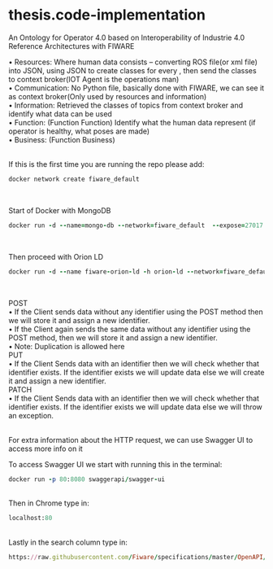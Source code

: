 # thesis.code-implementation
An Ontology for Operator 4.0 based on Interoperability of Industrie 4.0 Reference Architectures with FIWARE <br />

•	Resources: Where human data consists – converting ROS file(or xml file) into JSON, using JSON to create classes for every , then send the classes to context broker(IOT Agent is the operations man) <br />
•	Communication: No Python file, basically done with FIWARE, we can see it as context broker(Only used by resources and information) <br />
•	Information: Retrieved the classes of topics from context broker and identify what data can be used  <br />
•	Function: (Function Function) Identify what the human data represent (if operator is healthy, what poses are made) <br />
•	Business: (Function Business) <br /> <br />

If this is the first time you are running the repo please add:<br />
```ruby
docker network create fiware_default
```
<br />

Start of Docker with MongoDB <br />
```ruby
docker run -d --name=mongo-db --network=fiware_default  --expose=27017 mongo:4.2 --bind_ip_all
```
<br />

Then proceed with Orion LD <br />
```ruby
docker run -d --name fiware-orion-ld -h orion-ld --network=fiware_default -p 1026:1026  fiware/orion-ld -dbhost mongo-db
```
<br />

POST <br />
	•	If the Client sends data without any identifier using the POST method then we will store it and assign a new identifier. <br />
	•	If the Client again sends the same data without any identifier using the POST method, then we will store it and assign a new identifier. <br />
	•	Note: Duplication is allowed here <br />
PUT <br />
	•	If the Client Sends data with an identifier then we will check whether that identifier exists. If the identifier exists we will update data else we will create it and assign a new identifier. <br />
PATCH <br />
	•	If the Client Sends data with an identifier then we will check whether that identifier exists. If the identifier exists we will update data else we will throw an exception. <br />
	
<br />
For extra information about the HTTP request, we can use Swagger UI to access more info on it <br />

To access Swagger UI we start with running this in the terminal:<br />

```ruby
docker run -p 80:8080 swaggerapi/swagger-ui
```
<br />
Then in Chrome type in:<br />

```ruby
localhost:80
```
<br />
Lastly in the search column type in: <br />

```ruby
https://raw.githubusercontent.com/Fiware/specifications/master/OpenAPI/ngsiv2/ngsiv2-openapi.json
```


